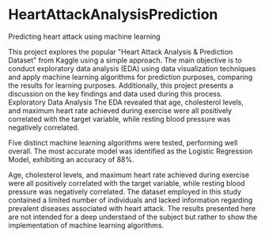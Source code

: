 # HeartAttackAnalysisPrediction
Predicting heart attack using machine learning

This project explores the popular "Heart Attack Analysis & Prediction Dataset" from Kaggle using a simple approach. The main objective is to conduct exploratory data analysis (EDA) using data visualization techniques and apply machine learning algorithms for prediction purposes, comparing the results for learning purposes. Additionally, this project presents a discussion on the key findings and data used during this process.
Exploratory Data Analysis
The EDA revealed that age, cholesterol levels, and maximum heart rate achieved during exercise were all positively correlated with the target variable, while resting blood pressure was negatively correlated.

Five distinct machine learning algorithms were tested, performing well overall. The most accurate model was identified as the Logistic Regression Model, exhibiting an accuracy of 88%.

Age, cholesterol levels, and maximum heart rate achieved during exercise were all positively correlated with the target variable, while resting blood pressure was negatively correlated.
The dataset employed in this study contained a limited number of individuals and lacked information regarding prevalent diseases associated with heart attack.
The results presented here are not intended for a deep understand of the subject but rather to show the implementation of machine learning algorithms.
